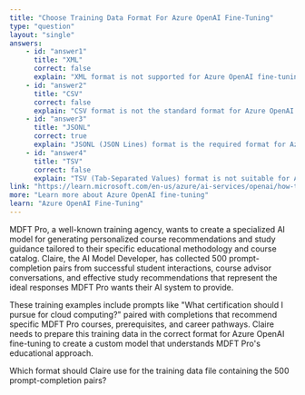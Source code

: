 ```yaml
---
title: "Choose Training Data Format For Azure OpenAI Fine-Tuning"
type: "question"
layout: "single"
answers:
    - id: "answer1"
      title: "XML"
      correct: false
      explain: "XML format is not supported for Azure OpenAI fine-tuning training data, which requires a more streamlined format for prompt-completion pairs."
    - id: "answer2"
      title: "CSV"
      correct: false
      explain: "CSV format is not the standard format for Azure OpenAI fine-tuning, which needs a format that can handle complex text structures and formatting."
    - id: "answer3"
      title: "JSONL"
      correct: true
      explain: "JSONL (JSON Lines) format is the required format for Azure OpenAI fine-tuning, with each line containing a JSON object representing a prompt-completion pair."
    - id: "answer4"
      title: "TSV"
      correct: false
      explain: "TSV (Tab-Separated Values) format is not suitable for Azure OpenAI fine-tuning, which requires JSON-based formatting for training data."
link: "https://learn.microsoft.com/en-us/azure/ai-services/openai/how-to/fine-tuning"
more: "Learn more about Azure OpenAI fine-tuning"
learn: "Azure OpenAI Fine-Tuning"
---
```


MDFT Pro, a well-known training agency, wants to create a specialized AI model for generating personalized course recommendations and study guidance tailored to their specific educational methodology and course catalog. Claire, the AI Model Developer, has collected 500 prompt-completion pairs from successful student interactions, course advisor conversations, and effective study recommendations that represent the ideal responses MDFT Pro wants their AI system to provide. 

These training examples include prompts like "What certification should I pursue for cloud computing?" paired with completions that recommend specific MDFT Pro courses, prerequisites, and career pathways. Claire needs to prepare this training data in the correct format for Azure OpenAI fine-tuning to create a custom model that understands MDFT Pro's educational approach.

Which format should Claire use for the training data file containing the 500 prompt-completion pairs?
